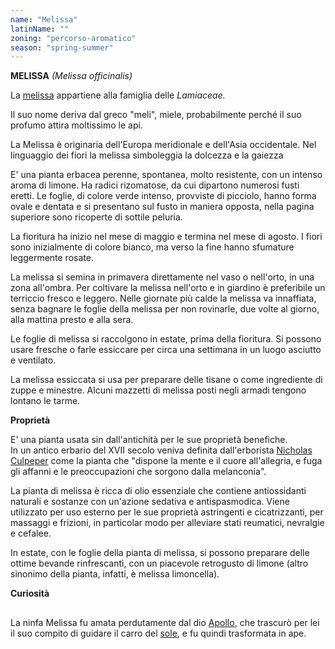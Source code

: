 ```yaml
---
name: "Melissa"
latinName: ""
zoning: "percorso-aromatico"
season: "spring-summer"
---
```


**MELISSA** *(Melissa officinalis)*

La [melissa](https://www.greenme.it/vivere/salute-e-benessere/melissa-proprieta-benefici-tisana/) appartiene
alla famiglia delle *Lamiaceae.* 

Il suo nome deriva dal greco "meli", miele, probabilmente perché il suo
profumo attira moltissimo le api.

La Melissa è originaria dell'Europa meridionale e dell'Asia occidentale.
Nel linguaggio dei fiori la melissa simboleggia la dolcezza e la gaiezza

E' una pianta erbacea perenne, spontanea, molto resistente, con un
intenso aroma di limone. Ha radici rizomatose, da cui dipartono
numerosi fusti eretti. Le foglie, di colore verde intenso, provviste di
picciolo, hanno forma ovale e dentata e si presentano sul fusto in
maniera opposta, nella pagina superiore sono ricoperte di sottile
peluria.

La fioritura ha inizio nel mese di maggio e termina nel mese di agosto.
I fiori sono inizialmente di colore bianco, ma verso la fine hanno
sfumature leggermente rosate. 

La melissa si semina in primavera direttamente nel vaso o nell'orto, in
una zona all'ombra. Per coltivare la melissa nell'orto e in giardino è
preferibile un terriccio fresco e leggero. Nelle giornate più calde la
melissa va innaffiata, senza bagnare le foglie della melissa
per non rovinarle, due volte al giorno, alla mattina presto e
alla sera.

Le foglie di melissa si raccolgono in estate, prima della fioritura. Si
possono usare fresche o farle essiccare per circa una settimana in un
luogo asciutto e ventilato.

La melissa essiccata si usa per preparare delle tisane o come
ingrediente di zuppe e minestre. Alcuni mazzetti di melissa posti negli
armadi tengono lontano le tarme.

**Proprietà**

E' una pianta usata sin dall'antichità per le sue proprietà
benefiche.\
In un antico erbario del XVII secolo veniva definita
dall'erborista [Nicholas
Culpeper](http://broughttolife.sciencemuseum.org.uk/broughttolife/people/nicholasculpeper) come
la pianta che "dispone la mente e il cuore all'allegria, e fuga gli
affanni e le preoccupazioni che sorgono dalla melanconia". 

La pianta di melissa è ricca di olio essenziale che contiene
antiossidanti naturali e sostanze con un'azione sedativa e
antispasmodica. Viene utilizzato per uso esterno per le sue
proprietà astringenti e cicatrizzanti, per massaggi e frizioni, in
particolar modo per alleviare stati reumatici, nevralgie e
cefalee.

In estate, con le foglie della pianta di melissa, si possono preparare
delle ottime bevande rinfrescanti, con un piacevole retrogusto di limone
(altro sinonimo della pianta, infatti, è melissa limoncella).

**Curiosità**

## 

La ninfa Melissa fu amata perdutamente dal
dio [Apollo](https://it.wikipedia.org/wiki/Apollo), che
trascurò per lei il suo compito di guidare il carro
del [sole](https://it.wikipedia.org/wiki/Sole), e fu quindi
trasformata in ape.
